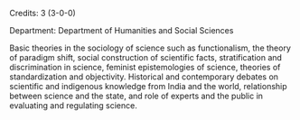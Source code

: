 Credits: 3 (3-0-0)

Department: Department of Humanities and Social Sciences

Basic theories in the sociology of science such as functionalism, the theory of paradigm shift, social construction of scientific facts, stratification and discrimination in science, feminist epistemologies of science, theories of standardization and objectivity. Historical and contemporary debates on scientific and indigenous knowledge from India and the world, relationship between science and the state, and role of experts and the public in evaluating and regulating science.
